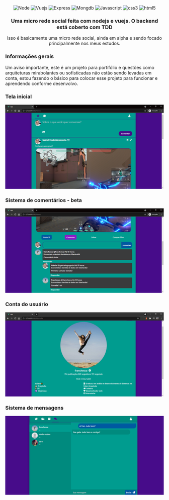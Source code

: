 <div align="center">
  <img height="30" alt="Node" src="https://img.shields.io/badge/Node.js-43853D?style=for-the-badge&logo=node.js&logoColor=white">
  <img height="30" alt="Vuejs" src="https://img.shields.io/badge/Vue.js-35495E?style=for-the-badge&logo=vue.js&logoColor=4FC08D">

  <img height="30" alt="Express" src="https://img.shields.io/badge/Express.js-404D59?style=for-the-badge">
  <img height="30" alt="Mongdb" src="https://img.shields.io/badge/MongoDB-4EA94B?style=for-the-badge&logo=mongodb&logoColor=white">
  <img height="30" alt="Javascript" src="https://img.shields.io/badge/JavaScript-F7DF1E?style=for-the-badge&logo=javascript&logoColor=black">
  <img height="30" alt="css3" src="https://img.shields.io/badge/CSS3-1572B6?style=for-the-badge&logo=css3&logoColor=white">
  <img height="30" alt="html5" src="https://img.shields.io/badge/HTML5-E34F26?style=for-the-badge&logo=html5&logoColor=white">
</div>

<h3 align="center">Uma micro rede social feita com nodejs e vuejs. O backend está coberto com TDD</h3>
<p align="center">
Isso é basicamente uma micro rede social, ainda em alpha e sendo focado principalmente nos meus estudos.
  <br>
</p>

<h3>Informações gerais</h3>
Um aviso importante, este é um projeto para portifólio e questões como arquiteturas mirabolantes ou sofisticadas não estão sendo levadas em conta, estou fazendo o básico para colocar esse projeto para funcionar e aprendendo conforme desenvolvo.

### Tela inicial
![Interface](images/a.png)

### Sistema de comentários - beta
![Interface](images/b.png)

### Conta do usuário
![Interface](images/c.png)

### Sistema de mensagens
![Interface](images/d.png)
